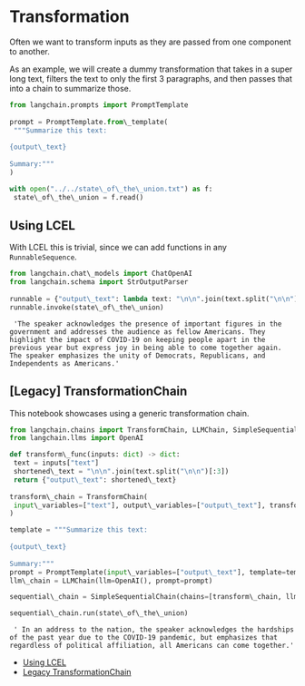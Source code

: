# Transformation

Often we want to transform inputs as they are passed from one component to another.

As an example, we will create a dummy transformation that takes in a super long text, filters the text to only the first 3 paragraphs, and then passes that into a chain to summarize those.

```python
from langchain.prompts import PromptTemplate  
  
prompt = PromptTemplate.from\_template(  
 """Summarize this text:  
  
{output\_text}  
  
Summary:"""  
)  

```

```python
with open("../../state\_of\_the\_union.txt") as f:  
 state\_of\_the\_union = f.read()  

```

## Using LCEL[​](#using-lcel "Direct link to Using LCEL")

With LCEL this is trivial, since we can add functions in any `RunnableSequence`.

```python
from langchain.chat\_models import ChatOpenAI  
from langchain.schema import StrOutputParser  
  
runnable = {"output\_text": lambda text: "\n\n".join(text.split("\n\n")[:3])} | prompt | ChatOpenAI() | StrOutputParser()  
runnable.invoke(state\_of\_the\_union)  

```

```text
 'The speaker acknowledges the presence of important figures in the government and addresses the audience as fellow Americans. They highlight the impact of COVID-19 on keeping people apart in the previous year but express joy in being able to come together again. The speaker emphasizes the unity of Democrats, Republicans, and Independents as Americans.'  

```

## \[Legacy\] TransformationChain[​](#legacy-transformationchain "Direct link to legacy-transformationchain")

This notebook showcases using a generic transformation chain.

```python
from langchain.chains import TransformChain, LLMChain, SimpleSequentialChain  
from langchain.llms import OpenAI  

```

```python
def transform\_func(inputs: dict) -> dict:  
 text = inputs["text"]  
 shortened\_text = "\n\n".join(text.split("\n\n")[:3])  
 return {"output\_text": shortened\_text}  
  
transform\_chain = TransformChain(  
 input\_variables=["text"], output\_variables=["output\_text"], transform=transform\_func  
)  

```

```python
template = """Summarize this text:  
  
{output\_text}  
  
Summary:"""  
prompt = PromptTemplate(input\_variables=["output\_text"], template=template)  
llm\_chain = LLMChain(llm=OpenAI(), prompt=prompt)  

```

```python
sequential\_chain = SimpleSequentialChain(chains=[transform\_chain, llm\_chain])  

```

```python
sequential\_chain.run(state\_of\_the\_union)  

```

```text
 ' In an address to the nation, the speaker acknowledges the hardships of the past year due to the COVID-19 pandemic, but emphasizes that regardless of political affiliation, all Americans can come together.'  

```

- [Using LCEL](#using-lcel)
- [Legacy TransformationChain](#legacy-transformationchain)
